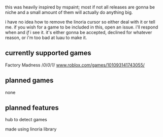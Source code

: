 this was heavily inspired by mspaint; most if not all releases are gonna be niche and a small amount of them will actually do anything big.

i have no idea how to remove the linoria cursor so either deal with it or tell me.
if you wish for a game to be included in this, open an issue. i'll respond when and *if* i see it.
it's either gonna be accepted, declined for whatever reason, or i'm too bad at luau to make it.

## currently supported games
Factory Madness /*0*/*0*/*1*/ www.roblox.com/games/101093141743055/

## planned games
none

## planned features
hub to detect games

made using linoria library
